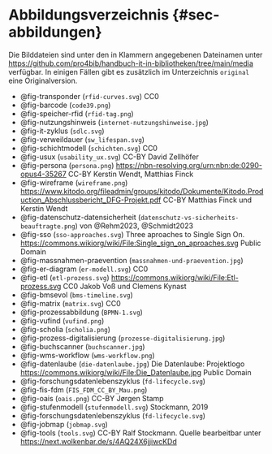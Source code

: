# Abbildungsverzeichnis {#sec-abbildungen}

Die Bilddateien sind unter den in Klammern angegebenen Dateinamen unter
<https://github.com/pro4bib/handbuch-it-in-bibliotheken/tree/main/media>
verfügbar. In einigen Fällen gibt es zusätzlich im Unterzeichnis `original` eine Originalversion.

- @fig-transponder (`rfid-curves.svg`) CC0
- @fig-barcode (`code39.png`)
- @fig-speicher-rfid (`rfid-tag.png`)
- @fig-nutzungshinweis (`internet-nutzungshinweise.jpg`)
- @fig-it-zyklus (`sdlc.svg`)
- @fig-verweildauer (`sw_lifespan.svg`)
- @fig-schichtmodell (`schichten.svg`) CC0
- @fig-usux (`usability_ux.svg`) CC-BY David Zellhöfer
- @fig-persona (`persona.png`)
  <https://nbn-resolving.org/urn:nbn:de:0290-opus4-35267>
  CC-BY Kerstin Wendt, Matthias Finck
- @fig-wireframe (`wireframe.png`)
  <https://www.kitodo.org/fileadmin/groups/kitodo/Dokumente/Kitodo.Production_Abschlussbericht_DFG-Projekt.pdf>
  CC-BY Matthias Finck und Kerstin Wendt
- @fig-datenschutz-datensicherheit (`datenschutz-vs-sicherheits-beauftragte.png`)
  von @Rehm2023, @Schmidt2023
- @fig-sso (`sso-approaches.svg`)
  Three aproaches to Single Sign On.
  <https://commons.wikiorg/wiki/File:Single_sign_on_aproaches.svg>
  Public Domain
- @fig-massnahmen-praevention (`massnahmen-und-praevention.jpg`)
- @fig-er-diagram (`er-modell.svg`) CC0
- @fig-etl (`etl-prozess.svg`)
  <https://commons.wikiorg/wiki/File:Etl-prozess.svg>
  CC0 Jakob Voß und Clemens Kynast
- @fig-bmsevol (`bms-timeline.svg`)
- @fig-matrix (`matrix.svg`) CC0
- @fig-prozessabbildung (`BPMN-1.svg`)
- @fig-vufind (`vufind.png`)
- @fig-scholia (`scholia.png`)
- @fig-prozess-digitalisierung (`prozesse-digitalisierung.jpg`)
- @fig-buchscanner (`buchscanner.jpg`)
- @fig-wms-workflow (`wms-workflow.png`)
- @fig-datenlaube (`die-datenlaube.jpg`)
  Die Datenlaube: Projektlogo
  <https://commons.wikiorg/wiki/File:Die_Datenlaube.jpg>
  Public Domain
- @fig-forschungsdatenlebenszyklus (`fd-lifecycle.svg`)
- @fig-fis-fdm (`FIS_FDM_CC_BY_Mau.png`)
- @fig-oais (`oais.png`) CC-BY Jørgen Stamp
- @fig-stufenmodell (`stufenmodell.svg`)
  Stockmann, 2019
- @fig-forschungsdatenlebenszyklus (`fd-lifecycle.svg`)
- @fig-jobmap (`jobmap.svg`)
- @fig-tools (`tools.svg`)
  CC-BY Ralf Stockmann.
  Quelle bearbeitbar unter <https://next.wolkenbar.de/s/4AQ24X6jjiwcKDd>

